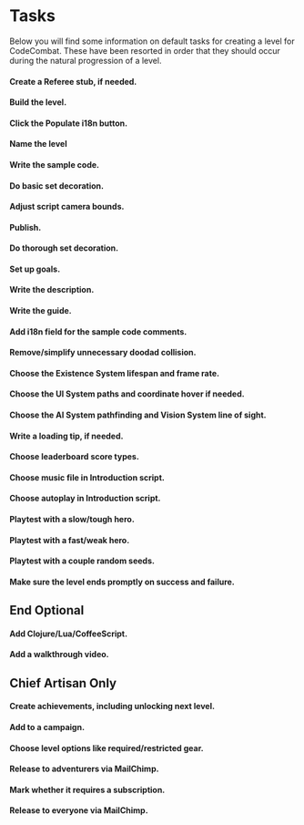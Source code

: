 # Tasks
Below you will find some information on default tasks for creating a level for CodeCombat. These have been resorted in order that they should occur during the natural progression of a level.
#### Create a Referee stub, if needed.
#### Build the level.
#### Click the Populate i18n button.

#### Name the level
#### Write the sample code.
#### Do basic set decoration.
#### Adjust script camera bounds.
#### Publish.



#### Do thorough set decoration.
#### Set up goals.
#### Write the description.
#### Write the guide.
#### Add i18n field for the sample code comments.

#### Remove/simplify unnecessary doodad collision.
#### Choose the Existence System lifespan and frame rate.
#### Choose the UI System paths and coordinate hover if needed.
#### Choose the AI System pathfinding and Vision System line of sight.
#### Write a loading tip, if needed.
#### Choose leaderboard score types.
#### Choose music file in Introduction script.
#### Choose autoplay in Introduction script.

#### Playtest with a slow/tough hero.
#### Playtest with a fast/weak hero.
#### Playtest with a couple random seeds.
#### Make sure the level ends promptly on success and failure.



## End Optional
#### Add Clojure/Lua/CoffeeScript.
#### Add a walkthrough video.

## Chief Artisan Only
#### Create achievements, including unlocking next level.
#### Add to a campaign.
#### Choose level options like required/restricted gear.
#### Release to adventurers via MailChimp.
#### Mark whether it requires a subscription.
#### Release to everyone via MailChimp.